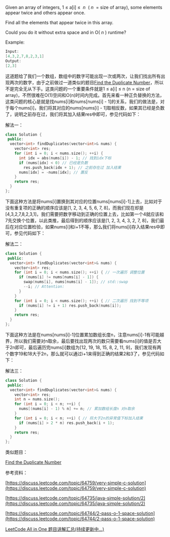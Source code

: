 Given an array of integers, 1 ≤ a[i] ≤  _n_  ( _n_  = size of array), some elements appear twice and others appear once.

Find all the elements that appear twice in this array.

Could you do it without extra space and in O( _n_ ) runtime?

Example:

```cpp
Input:
[4,3,2,7,8,2,3,1]
Output:
[2,3]
```

这道题给了我们一个数组，数组中的数字可能出现一次或两次，让我们找出所有出现两次的数字，由于之前做过一道类似的题目[Find the Duplicate Number](http://www.cnblogs.com/grandyang/p/4843654.html)，所以不是完全无从下手。这类问题的一个重要条件就是1 ≤ a[i] ≤ n (n = size of array)，不然很难在O(1)空间和O(n)时间内完成。首先来看一种正负替换的方法，这类问题的核心是就是找nums[i]和nums[nums[i] - 1]的关系，我们的做法是，对于每个nums[i]，我们将其对应的nums[nums[i] - 1]取相反数，如果其已经是负数了，说明之前存在过，我们将其加入结果res中即可，参见代码如下：

解法一：

```cpp
class Solution {
 public:
  vector<int> findDuplicates(vector<int>& nums) {
    vector<int> res;
    for (int i = 0; i < nums.size(); ++i) {
      int idx = abs(nums[i]) - 1; // 找到idx下标
      if (nums[idx] < 0) // 已经是负数
        res.push_back(idx + 1); // 之前存在过 加入结果
      nums[idx] = -nums[idx]; // 置反
    }
    return res;
  }
};
```

下面这种方法是将nums[i]置换到其对应的位置nums[nums[i]-1]上去，比如对于没有重复项的正确的顺序应该是[1, 2, 3, 4, 5, 6, 7, 8]，而我们现在却是[4,3,2,7,8,2,3,1]，我们需要把数字移动到正确的位置上去，比如第一个4就应该和7先交换个位置，以此类推，最后得到的顺序应该是[1, 2, 3, 4, 3, 2, 7, 8]，我们最后在对应位置检验，如果nums[i]和i+1不等，那么我们将nums[i]存入结果res中即可，参见代码如下：

解法二：

```cpp
class Solution {
 public:
  vector<int> findDuplicates(vector<int>& nums) {
    vector<int> res;
    for (int i = 0; i < nums.size(); ++i) { // 一次遍历 调整位置
      if (nums[i] != nums[nums[i] - 1]) {
        swap(nums[i], nums[nums[i] - 1]); // std::swap
        --i; // Attention:
      }
    }
    for (int i = 0; i < nums.size(); ++i) { // 二次遍历 找到不等项
      if (nums[i] != i + 1) res.push_back(nums[i]);
    }
    return res;
  }
};
```

下面这种方法是在nums[nums[i]-1]位置累加数组长度n，注意nums[i]-1有可能越界，所以我们需要对n取余，最后要找出现两次的数只需要看nums[i]的值是否大于2n即可，最后遍历完nums[i]数组为[12, 19, 18, 15, 8, 2, 11, 9]，我们发现有两个数字19和18大于2n，那么就可以通过i+1来得到正确的结果2和3了，参见代码如下：

解法三：

```cpp
class Solution {
 public:
  vector<int> findDuplicates(vector<int>& nums) {
    vector<int> res;
    int n = nums.size();
    for (int i = 0; i < n; ++i) {
      nums[(nums[i] - 1) % n] += n; // 累加数组长度n 对n取余
    }
    for (int i = 0; i < n; ++i) { // 将大于2n的异常值下标加入结果
      if (nums[i] > 2 * n) res.push_back(i + 1);
    }
    return res;
  }
};
```

类似题目：

[Find the Duplicate Number](http://www.cnblogs.com/grandyang/p/4843654.html)

参考资料：

[https://discuss.leetcode.com/topic/64759/very-simple-c-solution](https://discuss.leetcode.com/topic/64759/very-simple-c-solution)

[https://discuss.leetcode.com/topic/64735/java-simple-solution/2](https://discuss.leetcode.com/topic/64735/java-simple-solution/2)

[https://discuss.leetcode.com/topic/64744/2-pass-o-1-space-solution](https://discuss.leetcode.com/topic/64744/2-pass-o-1-space-solution)

[LeetCode All in One 题目讲解汇总(持续更新中...)](http://www.cnblogs.com/grandyang/p/4606334.html)